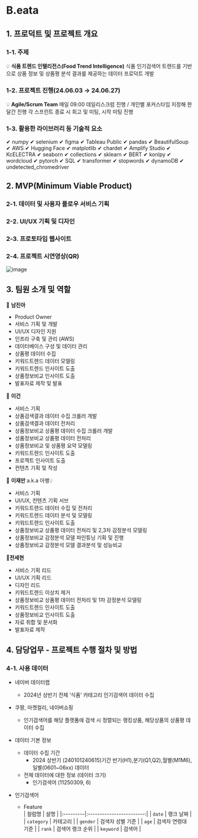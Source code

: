 # B.eata

## 1. 프로덕트 및 프로젝트 개요
### 1-1. 주제
💡 **식품 트렌드 인텔리전스(Food Trend Intelligence)** 식품 인기검색어 트렌드를 기반으로 상품 정보 및 상품평 분석 결과를 제공하는 데이터 프로덕트 개발
### 1-2. 프로젝트 진행(24.06.03 → 24.06.27)
💡 **Agile/Scrum Team** 매일 09:00 데일리스크럼 진행 / 개인별 포커스타임 지정해 한달간 진행
각 스프린트 종료 시 회고 및 미팅, 시작 미팅 진행

### 1-3. 활용한 라이브러리 등 기술적 요소
✔ numpy	✔ selenium	✔ figma	✔ Tableau Public
✔ pandas	✔ BeautifulSoup	✔ AWS	✔ Hugging Face
✔ matplotlib	✔ chardet	✔ Amplify Studio	✔ KcELECTRA
✔ seaborn	✔ collections	✔ sklearn	✔ BERT
✔ konlpy	✔ wordcloud	✔ pytorch	✔ SQL
✔ transformer	✔ stopwords	✔ dynamoDB	✔ undetected_chromedriver
## 2. MVP(Minimum Viable Product)
### 2-1. 데이터 및 사용자 플로우 서비스 기획
### 2-2. UI/UX 기획 및 디자인
### 2-3. 프로토타입 웹사이트
### 2-4. 프로젝트 시연영상(QR)

![image](https://github.com/user-attachments/assets/e636e451-be4d-4365-a8e3-6e18d063ce21)


## 3. 팀원 소개 및 역할

💛 **남진아**
- Product Owner
- 서비스 기획 및 개발  
- UI/UX 디자인 지원  
- 인프라 구축 및 관리 (AWS)  
- 데이터베이스 구성 및 데이터 관리  
- 상품평 데이터 수집  
- 키워드트렌드 데이터 모델링  
- 키워드트렌드 인사이트 도출  
- 상품정보비교 인사이트 도출  
- 발표자료 제작 및 발표 


💚 **이건**
- 서비스 기획  
- 상품검색결과 데이터 수집 크롤러 개발  
- 상품검색결과 데이터 전처리  
- 상품정보비교 상품평 데이터 수집 크롤러 개발
- 성품정보비교 상품평 데이터 전처리
- 상품정보비교 및 상품평 요약 모델링  
- 키워드트렌드 인사이트 도출  
- 프로젝트 인사이트 도출  
- 컨텐츠 기획 및 작성  


💙 **이재만** a.k.a 아뱅💡  
- 서비스 기획  
- UI/UX, 컨텐츠 기획 서브  
- 키워드트렌드 데이터 수집 및 전처리  
- 키워드트렌드 데이터 분석 및 모델링  
- 키워드트렌드 인사이트 도출  
- 상품정보비교 상품평 데이터 전처리 및 2,3차 감정분석 모델링  
- 상품정보비교 감정분석 모델 파인튜닝 기획 및 진행  
- 상품정보비교 감정분석 모델 결과분석 및 성능비교  


💜**전세현**  
- 서비스 기획 리드  
- UI/UX 기획 리드  
- 디자인 리드  
- 키워드트렌드 이상치 제거  
- 상품정보비교 상품평 데이터 전처리 및 1차 감정분석 모델링  
- 키워드트렌드 인사이트 도출  
- 상품정보비교 인사이트 도출  
- 자료 취합 및 문서화  
- 발표자료 제작  


## 4. 담당업무 - 프로젝트 수행 절차 및 방법
### 4-1. 사용 데이터

- 네이버 데이터랩

  - 2024년 상반기 전체 ‘식품’ 카테고리 인기검색어 데이터 수집

- 쿠팡, 마켓컬리, 네이버쇼핑

  - 인기검색어를 해당 플랫폼에 검색 시 정렬되는 랭킹상품, 해당상품의 상품평 데이터 수집

- 데이터 기본 정보

  - 데이터 수집 기간
    - 2024 상반기 (240101240615)기간 반기(H1),분기(Q1,Q2),월별(M1M6),일별(0601~06xx) 데이터
  - 전체 데이터에 대한 정보 (데이터 크기)
    - 인기검색어 (11250309, 6)
- 인기검색어
  - Feature  
| 컬럼명     | 설명                      |
|:---------|:------------------------:|
| `date`    | 랭크 날짜                 |
| `category` | 카테고리                 |
| `gender`   | 검색자 성별 기준          |
| `age`      | 검색자 연령대 기준        |
| `rank`     | 검색어 랭크 순위          |
| `keyword`  | 검색어                   |
